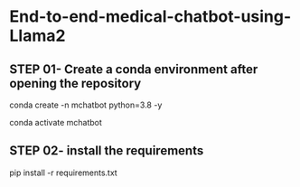 # End-to-end-medical-chatbot-using-Llama2

## STEP 01- Create a conda environment after opening the repository

conda create -n mchatbot python=3.8 -y

conda activate mchatbot

## STEP 02- install the requirements

pip install -r requirements.txt